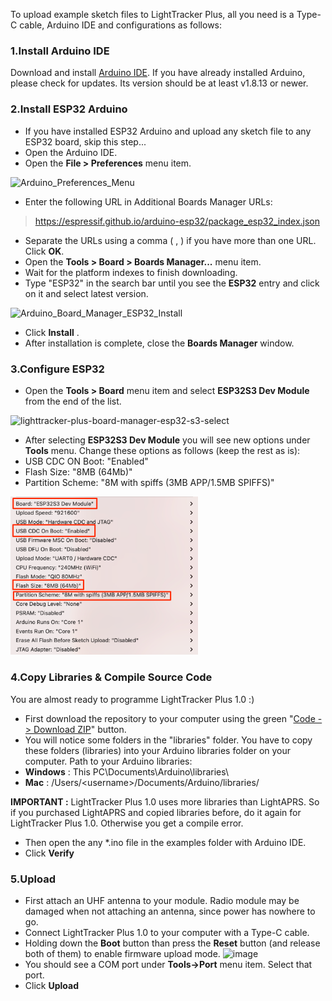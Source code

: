 To upload example sketch files to LightTracker Plus, all you need is a Type-C cable, Arduino IDE and configurations as follows:

### 1.Install Arduino IDE

Download and install [Arduino IDE](https://www.arduino.cc/en/Main/Software). If you have already installed Arduino, please check for updates. Its version should be at least v1.8.13 or newer.

### 2.Install ESP32 Arduino

- If you have installed ESP32 Arduino and upload any sketch file to any ESP32 board, skip this step...
- Open the Arduino IDE.
- Open the **File > Preferences** menu item.

<img width="397" alt="Arduino_Preferences_Menu" src="https://github.com/lightaprs/LightTracker-Plus-1.0/assets/48382675/6998042e-9949-49b8-9151-dcf8407b87e2">

- Enter the following URL in Additional Boards Manager URLs:
> https://espressif.github.io/arduino-esp32/package_esp32_index.json
- Separate the URLs using a comma ( , ) if you have more than one URL. Click **OK**.
- Open the **Tools > Board > Boards Manager...** menu item.
- Wait for the platform indexes to finish downloading.
- Type "ESP32" in the search bar until you see the **ESP32** entry and click on it and select latest version.

<img width="399" alt="Arduino_Board_Manager_ESP32_Install" src="https://github.com/lightaprs/LightTracker-Plus-1.0/assets/48382675/e16cf4d9-0200-477d-b3c6-d262fb632066">

- Click **Install** .
- After installation is complete, close the **Boards Manager** window.

### 3.Configure ESP32

- Open the **Tools > Board** menu item and select **ESP32S3 Dev Module** from the end of the list.

<img width="461" alt="lighttracker-plus-board-manager-esp32-s3-select" src="https://github.com/lightaprs/LightTracker-Plus-1.0/assets/48382675/3d774233-7d6b-415e-bbf7-3385c33465f0">
  
- After selecting **ESP32S3 Dev Module** you will see new options under **Tools** menu. Change these options as follows (keep the rest as is):
- USB CDC ON Boot: "Enabled"
- Flash Size: "8MB (64Mb)"
- Partition Scheme: "8M with spiffs (3MB APP/1.5MB SPIFFS)"

<img src="../images/arduino_board_manager_esp32-s3-settings.png" width="300">

### 4.Copy Libraries & Compile Source Code 

You are almost ready to programme LightTracker Plus 1.0 :)

- First download the repository to your computer using the green "[Code -> Download ZIP](https://github.com/lightaprs/LightTracker-Plus-1.0/archive/refs/heads/main.zip)" button.
- You will notice some folders in the "libraries" folder. You have to copy these folders (libraries) into your Arduino libraries folder on your computer. Path to your Arduino libraries:
- **Windows** : This PC\Documents\Arduino\libraries\
- **Mac** : /Users/\<username\>/Documents/Arduino/libraries/

**IMPORTANT :** LightTracker Plus 1.0 uses more libraries than LightAPRS. So if you purchased LightAPRS and copied libraries before, do it again for LightTracker Plus 1.0. Otherwise you get a compile error.

- Then open the any *.ino file in the examples folder with Arduino IDE.
- Click **Verify** 

### 5.Upload

- First attach an UHF antenna to your module. Radio module may be damaged when not attaching an antenna, since power has nowhere to go. 
- Connect LightTracker Plus 1.0 to your computer with a Type-C cable.
- Holding down the **Boot** button than press the **Reset** button (and release both of them) to enable firmware upload mode.
![image](https://github.com/lightaprs/LightTracker-Plus-1.0/assets/48382675/d54d7b0e-826b-4c55-b98f-0ba9262cf3c8)  
- You should see a COM port under **Tools->Port** menu item. Select that port. 
- Click **Upload**
